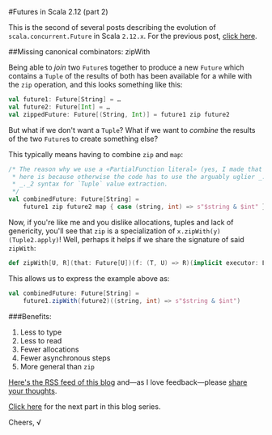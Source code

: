 #Futures in Scala 2.12 (part 2)

This is the second of several posts describing the evolution of `scala.concurrent.Future` in Scala `2.12.x`.
For the previous post, [click here](https://github.com/viktorklang/blog/blob/master/Futures-in-Scala-2.12-part-1.md).

##Missing canonical combinators: zipWith

Being able to *join* two `Future`s together to produce a new `Future`
which contains a `Tuple` of the results of both has been available for a while with the `zip` operation, and this looks something like this:

~~~scala
val future1: Future[String] = …
val future2: Future[Int] = …
val zippedFuture: Future[(String, Int)] = future1 zip future2
~~~

But what if we don't want a `Tuple`? What if we want to *combine* the results
of the two `Future`s to create something else?

This typically means having to combine `zip` and `map`:

~~~scala
/* The reason why we use a «PartialFunction literal» (yes, I made that up)
 * here is because otherwise the code has to use the arguably uglier _._1 and
 * _._2 syntax for `Tuple` value extraction.
 */
val combinedFuture: Future[String] =
    future1 zip future2 map { case (string, int) => s"$string & $int" }
~~~

Now, if you're like me and you dislike allocations, tuples and lack of genericity, you'll see that `zip` is a specialization of `x.zipWith(y)(Tuple2.apply)`! Well, perhaps it helps if we share the signature of said `zipWith`:

~~~scala
def zipWith[U, R](that: Future[U])(f: (T, U) => R)(implicit executor: ExecutionContext): Future[R]
~~~

This allows us to express the example above as:

~~~scala
val combinedFuture: Future[String] =
    future1.zipWith(future2)((string, int) => s"$string & $int")
~~~

###Benefits:

1. Less to type
2. Less to read
3. Fewer allocations
4. Fewer asynchronous steps
5. More general than `zip`

[Here's the RSS feed of this blog](https://github.com/viktorklang/blog/commits/master.atom) and—as I love feedback—please [share your thoughts](https://github.com/viktorklang/blog/issues/3).

[Click here](https://github.com/viktorklang/blog/blob/master/Futures-in-Scala-2.12-part-3.md) for the next part in this blog series.

Cheers,
√